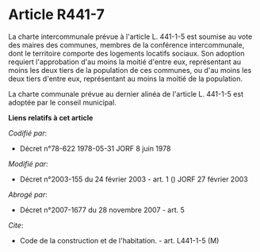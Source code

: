 # Article R441-7

La charte intercommunale prévue à l'article L. 441-1-5 est soumise au vote des maires des communes, membres de la conférence
intercommunale, dont le territoire comporte des logements locatifs sociaux. Son adoption requiert l'approbation d'au moins la
moitié d'entre eux, représentant au moins les deux tiers de la population de ces communes, ou d'au moins les deux tiers
d'entre eux, représentant au moins la moitié de la population.

La charte communale prévue au dernier alinéa de l'article L. 441-1-5 est adoptée par le conseil municipal.

**Liens relatifs à cet article**

_Codifié par_:

  - Décret n°78-622 1978-05-31 JORF 8 juin 1978

_Modifié par_:

  - Décret n°2003-155 du 24 février 2003 - art. 1 () JORF 27 février 2003

_Abrogé par_:

  - Décret n°2007-1677 du 28 novembre 2007 - art. 5

_Cite_:

  - Code de la construction et de l'habitation. - art. L441-1-5 (M)
